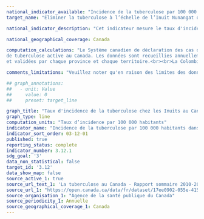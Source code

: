 ```yaml
---
national_indicator_available: "Incidence de la tuberculose par 100 000 habitants dans l’Inuit Nunangat"
target_name: "Éliminer la tuberculose à l’échelle de l’Inuit Nunangat d’ici 2030, et réduire l’incidence de la tuberculose active d’au moins 50 % d’ici 2025"

national_indicator_description: "Cet indicateur mesure le taux d'incidence de la tuberculose par 100 000 habitants chez les Inuits au Canada."

national_geographical_coverage: Canada

computation_calculations: "Le Système canadien de déclaration des cas de tuberculose est un système de surveillance contenant des données non nominales sur les cas 
de tuberculose active au Canada. Les données sont recueillies annuellement par les provinces et territoires, analysées par l’Agence de la santé publique du Canada (ASPC) 
et validées par chaque province et chaque territoire.<br><br>La Colombie-Britannique n’a pas déclaré le statut d’Autochtone depuis 2016 et n’a donc pas contribué à ces données"

comments_limitations: "Veuillez noter qu'en raison des limites des données existantes, l'indicateur mesure le taux d'incidence de la tuberculose chez les Inuits au Canada plutôt que chez les Inuits dans l'Inuit Nunangat. L'indicateur sera mis à jour dès que des données mesurant l'incidence de la tuberculose pour 100 000 habitants dans l'Inuit Nunangat seront disponibles."

## graph_annotations:
##   - unit: Value
##     value: 0
##     preset: target_line

graph_title: "Taux d'incidence de la tuberculose chez les Inuits au Canada"
graph_type: line
computation_units: "Taux d’incidence par 100 000 habitants"
indicator_name: "Incidence de la tuberculose par 100 000 habitants dans l’Inuit Nunangat"
indicator_sort_order: 03-12-01
published: true
reporting_status: complete
indicator_number: 3.12.1
sdg_goal: '3'
data_non_statistical: false
target_id: '3.12'
data_show_map: false
source_active_1: true
source_url_text_1: 'La tuberculose au Canada - Rapport sommaire 2010-2020'
source_url_1: "https://open.canada.ca/data/fr/dataset/17ee0902-055e-415e-b7aa-d9bee1734d35"
source_organisation_1: "Agence de la santé publique du Canada"
source_periodicity_1: Annuelle
source_geographical_coverage_1: Canada
---
```


